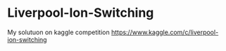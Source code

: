 # Liverpool-Ion-Switching
My solutuon on kaggle competition https://www.kaggle.com/c/liverpool-ion-switching
